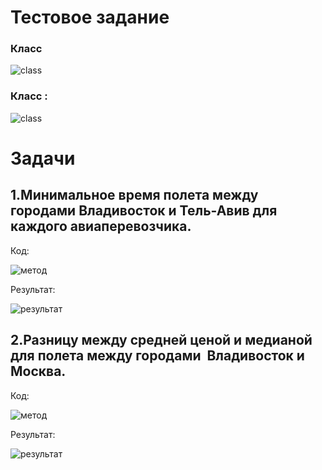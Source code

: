 # Тестовое задание

### Класс 

![class ]()

### Класс :

![class ]()


# Задачи

## 1.Минимальное время полета между городами Владивосток и Тель-Авив для каждого авиаперевозчика. <br>
Код:

![метод]()

Результат:

![результат]()

## 2.Разницу между средней ценой  и медианой для полета между городами  Владивосток и Москва. <br>
Код:

![метод]()

Результат:

![результат]()
